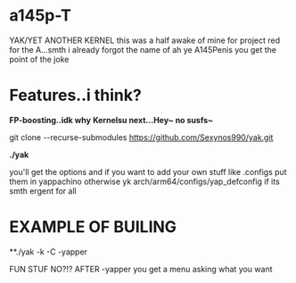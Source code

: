 # a145p-T
YAK/YET ANOTHER KERNEL
this was a half awake of mine for project red for the A...smth i already forgot the name of
ah ye A145Penis you get the point of the joke
# Features..i think?
**FP-boosting..idk why**
**Kernelsu next...Hey~ no susfs~**

git clone --recurse-submodules https://github.com/Sexynos990/yak.git

**./yak**

you'll get the options and if you want to add your own stuff like .configs put them in
yappachino otherwise yk arch/arm64/configs/yap_defconfig if its smth ergent for all
# EXAMPLE OF BUILING

**./yak -k -C -yapper

FUN STUF NO?!? AFTER -yapper you get a menu asking what you want

